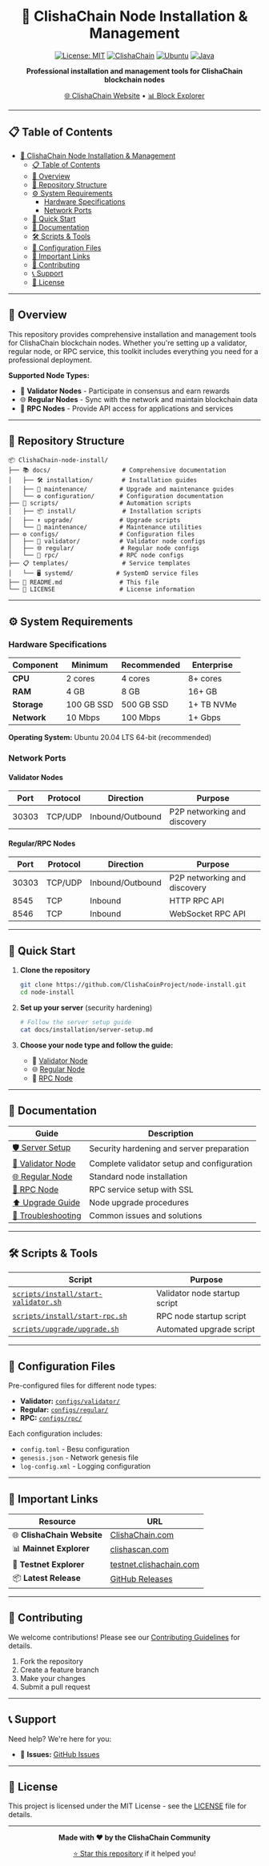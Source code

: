 <div align="center">

# 🔗 ClishaChain Node Installation & Management

[![License: MIT](https://img.shields.io/badge/License-MIT-yellow.svg)](https://opensource.org/licenses/MIT)
[![ClishaChain](https://img.shields.io/badge/ClishaChain-v25.7.0-blue.svg)](https://github.com/KalyCoinProject/KalyChain)
[![Ubuntu](https://img.shields.io/badge/Ubuntu-20.04%20LTS-orange.svg)](https://ubuntu.com/)
[![Java](https://img.shields.io/badge/Java-21-red.svg)](https://openjdk.org/)

**Professional installation and management tools for ClishaChain blockchain nodes**

[🌐 ClishaChain Website](https://ClishaChain.com/) • [📊 Block Explorer](http://clishascan.com)

</div>

---

## 📋 Table of Contents

- [🔗 ClishaChain Node Installation \& Management](#-ClishaChain-node-installation--management)
  - [📋 Table of Contents](#-table-of-contents)
  - [🎯 Overview](#-overview)
  - [📁 Repository Structure](#-repository-structure)
  - [⚙️ System Requirements](#️-system-requirements)
    - [Hardware Specifications](#hardware-specifications)
    - [Network Ports](#network-ports)
  - [🚀 Quick Start](#-quick-start)
  - [📖 Documentation](#-documentation)
  - [🛠️ Scripts \& Tools](#️-scripts--tools)
  - [🔧 Configuration Files](#-configuration-files)
  - [🔗 Important Links](#-important-links)
  - [🤝 Contributing](#-contributing)
  - [📞 Support](#-support)
  - [📄 License](#-license)

---

## 🎯 Overview

This repository provides comprehensive installation and management tools for ClishaChain blockchain nodes. Whether you're setting up a validator, regular node, or RPC service, this toolkit includes everything you need for a professional deployment.

**Supported Node Types:**
- 🔐 **Validator Nodes** - Participate in consensus and earn rewards
- 🌐 **Regular Nodes** - Sync with the network and maintain blockchain data
- 🔌 **RPC Nodes** - Provide API access for applications and services

---

## 📁 Repository Structure

```
📦 ClishaChain-node-install/
├── 📚 docs/                    # Comprehensive documentation
│   ├── 🛠️ installation/        # Installation guides
│   ├── 🔧 maintenance/         # Upgrade and maintenance guides
│   └── ⚙️ configuration/       # Configuration documentation
├── 🚀 scripts/                 # Automation scripts
│   ├── 📦 install/             # Installation scripts
│   ├── ⬆️ upgrade/             # Upgrade scripts
│   └── 🔧 maintenance/         # Maintenance utilities
├── ⚙️ configs/                 # Configuration files
│   ├── 🔐 validator/           # Validator node configs
│   ├── 🌐 regular/             # Regular node configs
│   └── 🔌 rpc/                 # RPC node configs
├── 📋 templates/               # Service templates
│   └── 🖥️ systemd/            # SystemD service files
├── 📄 README.md                # This file
└── 📜 LICENSE                  # License information
```

---

## ⚙️ System Requirements

### Hardware Specifications

| Component | Minimum | Recommended | Enterprise |
|-----------|---------|-------------|------------|
| **CPU** | 2 cores | 4 cores | 8+ cores |
| **RAM** | 4 GB | 8 GB | 16+ GB |
| **Storage** | 100 GB SSD | 500 GB SSD | 1+ TB NVMe |
| **Network** | 10 Mbps | 100 Mbps | 1+ Gbps |

**Operating System:** Ubuntu 20.04 LTS 64-bit (recommended)

### Network Ports

#### Validator Nodes
| Port | Protocol | Direction | Purpose |
|------|----------|-----------|---------|
| 30303 | TCP/UDP | Inbound/Outbound | P2P networking and discovery |

#### Regular/RPC Nodes
| Port | Protocol | Direction | Purpose |
|------|----------|-----------|---------|
| 30303 | TCP/UDP | Inbound/Outbound | P2P networking and discovery |
| 8545 | TCP | Inbound | HTTP RPC API |
| 8546 | TCP | Inbound | WebSocket RPC API |

---

## 🚀 Quick Start

1. **Clone the repository**
   ```bash
   git clone https://github.com/ClishaCoinProject/node-install.git
   cd node-install
   ```

2. **Set up your server** (security hardening)
   ```bash
   # Follow the server setup guide
   cat docs/installation/server-setup.md
   ```

3. **Choose your node type and follow the guide:**
   - 🔐 [Validator Node](docs/installation/validator-node.md)
   - 🌐 [Regular Node](docs/installation/regular-node.md)
   - 🔌 [RPC Node](docs/installation/rpc-node.md)

---

## 📖 Documentation

| Guide | Description |
|-------|-------------|
| [🛡️ Server Setup](docs/installation/server-setup.md) | Security hardening and server preparation |
| [🔐 Validator Node](docs/installation/validator-node.md) | Complete validator setup and configuration |
| [🌐 Regular Node](docs/installation/regular-node.md) | Standard node installation |
| [🔌 RPC Node](docs/installation/rpc-node.md) | RPC service setup with SSL |
| [⬆️ Upgrade Guide](docs/maintenance/upgrade-guide.md) | Node upgrade procedures |
| [🔧 Troubleshooting](docs/maintenance/troubleshooting.md) | Common issues and solutions |

---

## 🛠️ Scripts & Tools

| Script | Purpose |
|--------|---------|
| [`scripts/install/start-validator.sh`](scripts/install/start-validator.sh) | Validator node startup script |
| [`scripts/install/start-rpc.sh`](scripts/install/start-rpc.sh) | RPC node startup script |
| [`scripts/upgrade/upgrade.sh`](scripts/upgrade/upgrade.sh) | Automated upgrade script |

---

## 🔧 Configuration Files

Pre-configured files for different node types:

- **Validator:** [`configs/validator/`](configs/validator/)
- **Regular:** [`configs/regular/`](configs/regular/)
- **RPC:** [`configs/rpc/`](configs/rpc/)

Each configuration includes:
- `config.toml` - Besu configuration
- `genesis.json` - Network genesis file
- `log-config.xml` - Logging configuration

---

## 🔗 Important Links

| Resource | URL |
|----------|-----|
| 🌐 **ClishaChain Website** | [ClishaChain.com](https://ClishaChain.com/) |
| 📊 **Mainnet Explorer** | [clishascan.com](http://clishascan.com) |
| 🧪 **Testnet Explorer** | [testnet.clishachain.com](http://testnet.clishachain.com/) |
| 📦 **Latest Release** | [GitHub Releases](https://github.com/KalyCoinProject/KalyChain/releases/latest) |


---

## 🤝 Contributing

We welcome contributions! Please see our [Contributing Guidelines](CONTRIBUTING.md) for details.

1. Fork the repository
2. Create a feature branch
3. Make your changes
4. Submit a pull request

---

## 📞 Support

Need help? We're here for you:

- 🐛 **Issues:** [GitHub Issues](https://github.com/ClishaCoinProject/node-install/issues)

---

## 📄 License

This project is licensed under the MIT License - see the [LICENSE](LICENSE) file for details.

---

<div align="center">

**Made with ❤️ by the ClishaChain Community**

[⭐ Star this repository](https://github.com/ClishaCoinProject/node-install) if it helped you!

</div>